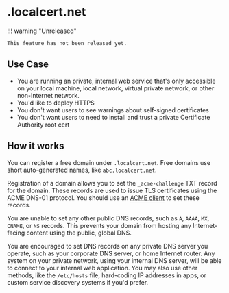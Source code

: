 # .localcert.net

!!! warning "Unreleased"
    
    This feature has not been released yet.

## Use Case

* You are running an private, internal web service that's only accessible on your local machine, local network, virtual private network, or other non-Internet network.
* You'd like to deploy HTTPS
* You don't want users to see warnings about self-signed certificates
* You don't want users to need to install and trust a private Certificate Authority root cert

## How it works

You can register a free domain under `.localcert.net`.
Free domains use short auto-generated names, like `abc.localcert.net`.

Registration of a domain allows you to set the `_acme-challenge` TXT record for the domain.
These records are used to issue TLS certificates using the ACME DNS-01 protocol.
You should use an [ACME client](/acme-clients/) to set these records.

You are unable to set any other public DNS records, such as `A`, `AAAA`, `MX`, `CNAME`, or `NS` records.
This prevents your domain from hosting any Internet-facing content using the public, global DNS.

You are encouraged to set DNS records on any private DNS server you operate, such as your corporate DNS server, or home Internet router.
Any system on your private network, using your internal DNS server, will be able to connect to your internal web application.
You may also use other methods, like the `/etc/hosts` file, hard-coding IP addresses in apps, or custom service discovery systems if you'd prefer.

